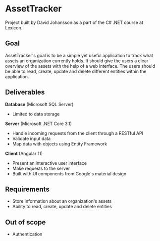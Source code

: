 ﻿ 
# AssetTracker

Project built by David Johansson as a part of the C# .NET course at Lexicon.
 
## Goal

AssetTracker's goal is to be a simple yet useful application to track what assets an organization currently holds. It should give the users a clear overview of the assets with the help of a web interface. The users should be able to read, create, update and delete different entities within the application.

## Deliverables

**Database** (Microsoft SQL Server)

 - Limited to data storage

**Server** (Microsoft .NET Core 3.1)

 - Handle incoming requests from the client through a RESTful API
 - Validate input data
 - Map data with objects using Entity Framework

**Client** (Angular 11)

 - Present an interactive user interface
 - Make requests to the server
 - Built with UI components from Google's material design

## Requirements

 - Store information about an organization's assets
 - Ability to read, create, update and delete entities
 
 ## Out of scope
 
 - Authentication
